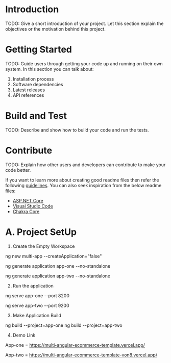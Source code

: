 # Introduction 
TODO: Give a short introduction of your project. Let this section explain the objectives or the motivation behind this project. 

# Getting Started
TODO: Guide users through getting your code up and running on their own system. In this section you can talk about:
1.	Installation process
2.	Software dependencies
3.	Latest releases
4.	API references

# Build and Test
TODO: Describe and show how to build your code and run the tests. 

# Contribute
TODO: Explain how other users and developers can contribute to make your code better. 

If you want to learn more about creating good readme files then refer the following [guidelines](https://docs.microsoft.com/en-us/azure/devops/repos/git/create-a-readme?view=azure-devops). You can also seek inspiration from the below readme files:
- [ASP.NET Core](https://github.com/aspnet/Home)
- [Visual Studio Code](https://github.com/Microsoft/vscode)
- [Chakra Core](https://github.com/Microsoft/ChakraCore)


# A. Project SetUp

1. Create the Empty Workspace

ng new multi-app --createApplication="false"

ng generate application app-one --no-standalone

ng generate application app-two --no-standalone

2. Run the application

ng serve app-one --port 8200

ng serve app-two --port 9200

3. Make Application Build

ng build --project=app-one
ng build --project=app-two

4. Demo Link

App-one = https://multi-angular-ecommerce-template.vercel.app/

App-two = https://multi-angular-ecommerce-template-von8.vercel.app/
